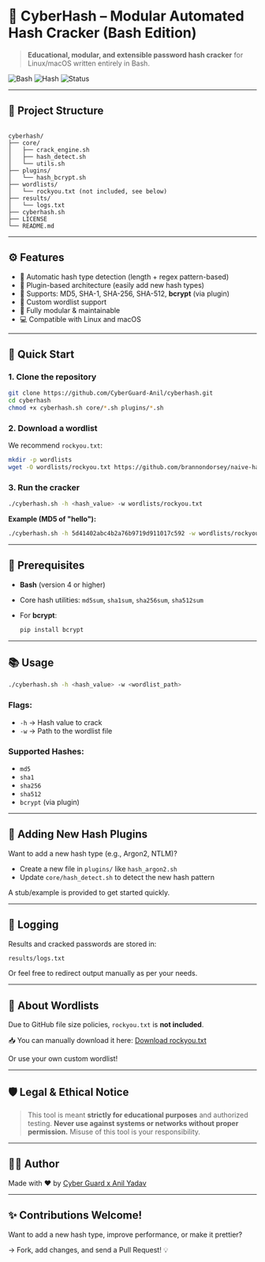 # 🔐 CyberHash – Modular Automated Hash Cracker (Bash Edition)

> **Educational, modular, and extensible password hash cracker** for Linux/macOS written entirely in Bash.

![Bash](https://img.shields.io/badge/Bash-Advanced-blue?style=for-the-badge)
![Hash](https://img.shields.io/badge/Hash%20Types-Multi-green?style=for-the-badge)
![Status](https://img.shields.io/badge/Project-Active-brightgreen?style=for-the-badge)

---

## 📁 Project Structure

```

cyberhash/
├── core/
│   ├── crack_engine.sh
│   ├── hash_detect.sh
│   └── utils.sh
├── plugins/
│   └── hash_bcrypt.sh
├── wordlists/
│   └── rockyou.txt (not included, see below)
├── results/
│   └── logs.txt
├── cyberhash.sh
├── LICENSE
└── README.md

````

---

## ⚙️ Features

- 🧠 Automatic hash type detection (length + regex pattern-based)
- 🔌 Plugin-based architecture (easily add new hash types)
- 🔐 Supports: MD5, SHA-1, SHA-256, SHA-512, **bcrypt** (via plugin)
- 📄 Custom wordlist support
- 🔄 Fully modular & maintainable
- 💻 Compatible with Linux and macOS

---

## 🚀 Quick Start

### 1. Clone the repository

```bash
git clone https://github.com/CyberGuard-Anil/cyberhash.git
cd cyberhash
chmod +x cyberhash.sh core/*.sh plugins/*.sh
````

### 2. Download a wordlist

We recommend `rockyou.txt`:

```bash
mkdir -p wordlists
wget -O wordlists/rockyou.txt https://github.com/brannondorsey/naive-hashcat/releases/download/data/rockyou.txt
```

### 3. Run the cracker

```bash
./cyberhash.sh -h <hash_value> -w wordlists/rockyou.txt
```

**Example (MD5 of "hello"):**

```bash
./cyberhash.sh -h 5d41402abc4b2a76b9719d911017c592 -w wordlists/rockyou.txt
```

---

## 🔧 Prerequisites

* **Bash** (version 4 or higher)
* Core hash utilities: `md5sum`, `sha1sum`, `sha256sum`, `sha512sum`
* For **bcrypt**:

  ```bash
  pip install bcrypt
  ```

---

## 📚 Usage

```bash
./cyberhash.sh -h <hash_value> -w <wordlist_path>
```

### Flags:

* `-h` → Hash value to crack
* `-w` → Path to the wordlist file

### Supported Hashes:

* `md5`
* `sha1`
* `sha256`
* `sha512`
* `bcrypt` (via plugin)

---

## 🧩 Adding New Hash Plugins

Want to add a new hash type (e.g., Argon2, NTLM)?

* Create a new file in `plugins/` like `hash_argon2.sh`
* Update `core/hash_detect.sh` to detect the new hash pattern

A stub/example is provided to get started quickly.

---

## 📝 Logging

Results and cracked passwords are stored in:

```bash
results/logs.txt
```

Or feel free to redirect output manually as per your needs.

---

## 🚫 About Wordlists

Due to GitHub file size policies, `rockyou.txt` is **not included**.

📥 You can manually download it here:
[Download rockyou.txt](https://github.com/brannondorsey/naive-hashcat/releases/download/data/rockyou.txt)

Or use your own custom wordlist!

---

## 🛡️ Legal & Ethical Notice

> This tool is meant **strictly for educational purposes** and authorized testing.
> **Never use against systems or networks without proper permission.**
> Misuse of this tool is your responsibility.

---

## 👨‍💻 Author

Made with ❤️ by [Cyber Guard x Anil Yadav](https://github.com/CyberGuard-Anil)

---

## ✨ Contributions Welcome!

Want to add a new hash type, improve performance, or make it prettier?

→ Fork, add changes, and send a Pull Request! 💡

```

